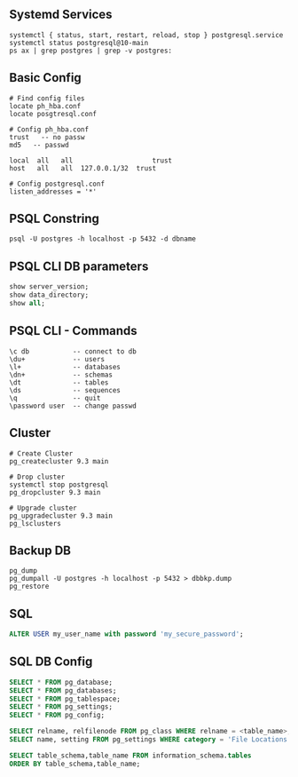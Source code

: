 ## Systemd Services
```shell
systemctl { status, start, restart, reload, stop } postgresql.service
systemctl status postgresql@10-main
ps ax | grep postgres | grep -v postgres:
```

## Basic Config
```shell
# Find config files
locate ph_hba.conf
locate posgtresql.conf

# Config ph_hba.conf
trust	-- no passw
md5	  -- passwd

local  all   all   			        trust
host   all   all  127.0.0.1/32  trust

# Config postgresql.conf
listen_addresses = '*'
```

## PSQL Constring
```shell
psql -U postgres -h localhost -p 5432 -d dbname
```

## PSQL CLI DB parameters
```sql
show server_version;
show data_directory;
show all;
```

## PSQL CLI - Commands
```shell
\c db			-- connect to db
\du+			-- users
\l+				-- databases
\dn+			-- schemas
\dt				-- tables
\ds				-- sequences
\q				-- quit
\password user	-- change passwd
```

## Cluster 
```shell
# Create Cluster
pg_createcluster 9.3 main

# Drop cluster
systemctl stop postgresql 
pg_dropcluster 9.3 main

# Upgrade cluster
pg_upgradecluster 9.3 main
pg_lsclusters 
```

## Backup DB
```shell
pg_dump
pg_dumpall -U postgres -h localhost -p 5432 > dbbkp.dump
pg_restore
```

## SQL 
```sql
ALTER USER my_user_name with password 'my_secure_password';
```

## SQL DB Config
```sql
SELECT * FROM pg_database;
SELECT * FROM pg_databases;
SELECT * FROM pg_tablespace;
SELECT * FROM pg_settings;
SELECT * FROM pg_config;

SELECT relname, relfilenode FROM pg_class WHERE relname = <table_name>; 
SELECT name, setting FROM pg_settings WHERE category = 'File Locations';

SELECT table_schema,table_name FROM information_schema.tables
ORDER BY table_schema,table_name;
```
